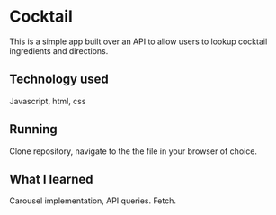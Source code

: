 # Cocktail

This is a simple app built over an API to allow users to lookup cocktail ingredients and directions.

## Technology used
Javascript, html, css

## Running
Clone repository, navigate to the the file in your browser of choice.

## What I learned
Carousel implementation, API queries.  Fetch.
